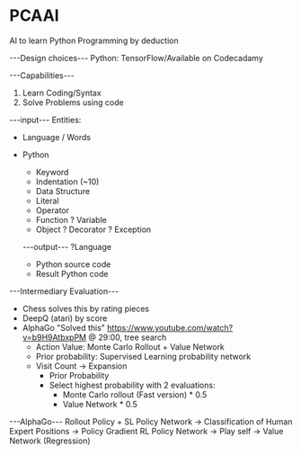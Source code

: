 # PCAAI
AI to learn Python
Programming by deduction

---Design choices---
Python: TensorFlow/Available on Codecadamy

---Capabilities---
1. Learn Coding/Syntax
2. Solve Problems using code

---input---
Entities: 
- Language / Words
- Python
  - Keyword
  - Indentation (~10)
  - Data Structure
  - Literal
  - Operator
  - Function 
  ? Variable
  - Object
  ? Decorator
  ? Exception
  
  ---output---
  ?Language
  - Python source code
  - Result Python code


---Intermediary Evaluation---
- Chess solves this by rating pieces 
- DeepQ (atari) by score
- AlphaGo "Solved this" https://www.youtube.com/watch?v=b9H9AtbxpPM @ 29:00, tree search
  - Action Value: Monte Carlo Rollout + Value Network
  - Prior probability: Supervised Learning probability network
  - Visit Count
  -> Expansion
    - Prior Probability 
    - Select highest probability with 2 evaluations:
      - Monte Carlo rollout (Fast version) * 0.5
      - Value Network * 0.5


---AlphaGo---
Rollout Policy + SL Policy Network -> Classification of Human Expert Positions
-> Policy Gradient
RL Policy Network -> Play self 
-> Value Network (Regression)
